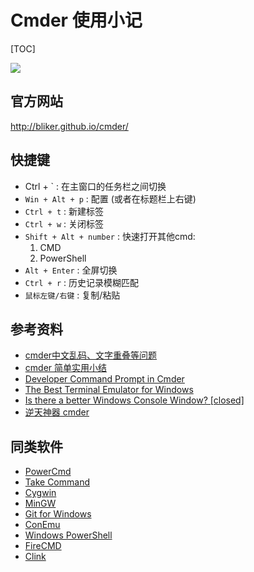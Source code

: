 # Cmder 使用小记

[TOC]

![](http://bliker.github.io/cmder/img/main.jpg)

## 官方网站

http://bliker.github.io/cmder/

## 快捷键

- Ctrl + \`  : 在主窗口的任务栏之间切换
- `Win + Alt + p` : 配置 (或者在标题栏上右键)
- `Ctrl + t` : 新建标签
- `Ctrl + w` : 关闭标签
- `Shift + Alt + number` : 快速打开其他cmd:
   1. CMD
   2. PowerShell
- `Alt + Enter` : 全屏切换
- `Ctrl + r` : 历史记录模糊匹配
- `鼠标左键/右键` : 复制/粘贴


## 参考资料

- [cmder中文乱码、文字重叠等问题](http://www.cnblogs.com/wenber/p/3740948.html)
- [cmder 简单实用小结](http://www.360doc.com/content/14/1204/21/11644963_430460146.shtml)
- [Developer Command Prompt in Cmder](http://devblog.appriver.com/developer-command-prompt-in-cmder/)
- [The Best Terminal Emulator for Windows](http://lifehacker.com/5857540/the-best-terminal-emulator-for-windows)
- [Is there a better Windows Console Window? [closed]](http://stackoverflow.com/questions/60950/is-there-a-better-windows-console-window)
- [逆天神器 cmder](http://bg.biedalian.com/2014/09/11/cmder.html)




## 同类软件
- [PowerCmd](http://www.powercmd.com/)
- [Take Command](https://jpsoft.com)
- [Cygwin](https://www.cygwin.com/)
- [MinGW](http://www.mingw.org/)
- [Git for Windows](https://msysgit.github.io/)
- [ConEmu](http://sourceforge.net/projects/conemu/)
- [Windows PowerShell](https://technet.microsoft.com/zh-cn/library/bb978526.aspx)
- [FireCMD](http://www.brainasoft.com/firecmd/)
- [Clink](http://mridgers.github.io/clink/)
